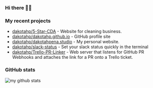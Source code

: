 ### Hi there 👋🏼



### My recent projects

- [dakotahp/5-Star-CDA](https://github.com/dakotahp/5-Star-CDA) - Website for cleaning business.
- [dakotahp/dakotahp.github.io](https://github.com/dakotahp/dakotahp.github.io) - GitHub profile site
- [dakotahp/dakotahpena.studio](https://github.com/dakotahp/dakotahpena.studio) - My personal website.
- [dakotahp/slack-status](https://github.com/dakotahp/slack-status) - Set your slack status quickly in the terminal
- [dakotahp/Trello-PR-Linker](https://github.com/dakotahp/Trello-PR-Linker) - Web server that listens for GitHub PR Webhooks and attaches the link for a PR onto a Trello ticket.

### GitHub stats
![my github stats](https://github-readme-stats.vercel.app/api?username=dakotahp&count_private=true&hide_title=true)

